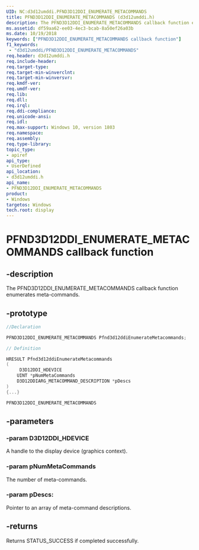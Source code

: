 ```yaml
---
UID: NC:d3d12umddi.PFND3D12DDI_ENUMERATE_METACOMMANDS
title: PFND3D12DDI_ENUMERATE_METACOMMANDS (d3d12umddi.h)
description: The PFND3D12DDI_ENUMERATE_METACOMMANDS callback function enumerates meta-commands.
ms.assetid: df59aa62-ee03-4ec3-bcab-8a50ef26a03b
ms.date: 10/19/2018
keywords: ["PFND3D12DDI_ENUMERATE_METACOMMANDS callback function"]
f1_keywords:
 - "d3d12umddi/PFND3D12DDI_ENUMERATE_METACOMMANDS"
req.header: d3d12umddi.h
req.include-header:
req.target-type:
req.target-min-winverclnt:
req.target-min-winversvr:
req.kmdf-ver:
req.umdf-ver:
req.lib:
req.dll:
req.irql:
req.ddi-compliance:
req.unicode-ansi:
req.idl:
req.max-support: Windows 10, version 1803
req.namespace:
req.assembly:
req.type-library:
topic_type:
- apiref
api_type:
- UserDefined
api_location:
- d3d12umddi.h
api_name:
- PFND3D12DDI_ENUMERATE_METACOMMANDS
product: 
- Windows
targetos: Windows
tech.root: display
---
```


# PFND3D12DDI_ENUMERATE_METACOMMANDS callback function

## -description

The PFND3D12DDI_ENUMERATE_METACOMMANDS callback function enumerates meta-commands.

## -prototype

```cpp
//Declaration

PFND3D12DDI_ENUMERATE_METACOMMANDS Pfnd3d12ddiEnumerateMetacommands;

// Definition

HRESULT Pfnd3d12ddiEnumerateMetacommands
(
	 D3D12DDI_HDEVICE
	UINT *pNumMetaCommands
	D3D12DDIARG_METACOMMAND_DESCRIPTION *pDescs
)
{...}

PFND3D12DDI_ENUMERATE_METACOMMANDS


```

## -parameters

### -param D3D12DDI_HDEVICE

A handle to the display device (graphics context).

### -param pNumMetaCommands

The number of meta-commands.

### -param pDescs:

Pointer to an array of meta-command descriptions.

## -returns

Returns STATUS_SUCCESS if completed successfully.


